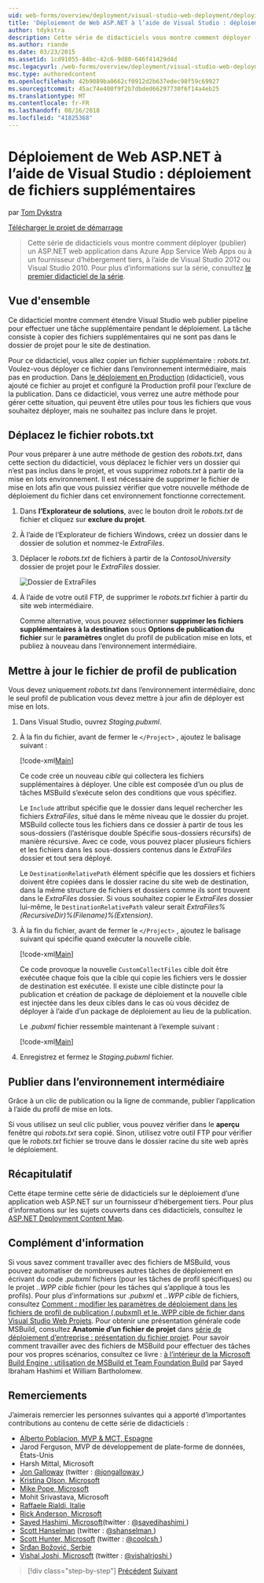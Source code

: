 ```yaml
---
uid: web-forms/overview/deployment/visual-studio-web-deployment/deploying-extra-files
title: 'Déploiement de Web ASP.NET à l’aide de Visual Studio : déploiement de fichiers supplémentaires | Microsoft Docs'
author: tdykstra
description: Cette série de didacticiels vous montre comment déployer (publier) un ASP.NET web application dans Azure App Service Web Apps ou à un fournisseur d’hébergement tiers, en utilisant des éléments...
ms.author: riande
ms.date: 03/23/2015
ms.assetid: 1cd91055-84bc-42c6-9d80-646f41429d4d
msc.legacyurl: /web-forms/overview/deployment/visual-studio-web-deployment/deploying-extra-files
msc.type: authoredcontent
ms.openlocfilehash: 42b9089ba0662cf0912d2b637edec98f59c69927
ms.sourcegitcommit: 45ac74e400f9f2b7dbded66297730f6f14a4eb25
ms.translationtype: MT
ms.contentlocale: fr-FR
ms.lasthandoff: 08/16/2018
ms.locfileid: "41825368"
---
```

<a name="aspnet-web-deployment-using-visual-studio-deploying-extra-files"></a>Déploiement de Web ASP.NET à l’aide de Visual Studio : déploiement de fichiers supplémentaires
====================
par [Tom Dykstra](https://github.com/tdykstra)

[Télécharger le projet de démarrage](http://go.microsoft.com/fwlink/p/?LinkId=282627)

> Cette série de didacticiels vous montre comment déployer (publier) un ASP.NET web application dans Azure App Service Web Apps ou à un fournisseur d’hébergement tiers, à l’aide de Visual Studio 2012 ou Visual Studio 2010. Pour plus d’informations sur la série, consultez [le premier didacticiel de la série](introduction.md).


## <a name="overview"></a>Vue d'ensemble

Ce didacticiel montre comment étendre Visual Studio web publier pipeline pour effectuer une tâche supplémentaire pendant le déploiement. La tâche consiste à copier des fichiers supplémentaires qui ne sont pas dans le dossier de projet pour le site de destination.

Pour ce didacticiel, vous allez copier un fichier supplémentaire : *robots.txt*. Voulez-vous déployer ce fichier dans l’environnement intermédiaire, mais pas en production. Dans [le déploiement en Production](deploying-to-production.md) (didacticiel), vous ajouté ce fichier au projet et configuré la Production profil pour l’exclure de la publication. Dans ce didacticiel, vous verrez une autre méthode pour gérer cette situation, qui peuvent être utiles pour tous les fichiers que vous souhaitez déployer, mais ne souhaitez pas inclure dans le projet.

## <a name="move-the-robotstxt-file"></a>Déplacez le fichier robots.txt

Pour vous préparer à une autre méthode de gestion des *robots.txt*, dans cette section du didacticiel, vous déplacez le fichier vers un dossier qui n’est pas inclus dans le projet, et vous supprimez *robots.txt* à partir de la mise en lots environnement. Il est nécessaire de supprimer le fichier de mise en lots afin que vous puissiez vérifier que votre nouvelle méthode de déploiement du fichier dans cet environnement fonctionne correctement.

1. Dans **l’Explorateur de solutions**, avec le bouton droit le *robots.txt* de fichier et cliquez sur **exclure du projet**.
2. À l’aide de l’Explorateur de fichiers Windows, créez un dossier dans le dossier de solution et nommez-le *ExtraFiles*.
3. Déplacer le *robots.txt* de fichiers à partir de la *ContosoUniversity* dossier de projet pour le *ExtraFiles* dossier.

    ![Dossier de ExtraFiles](deploying-extra-files/_static/image1.png)
4. À l’aide de votre outil FTP, de supprimer le *robots.txt* fichier à partir du site web intermédiaire.

    Comme alternative, vous pouvez sélectionner **supprimer les fichiers supplémentaires à la destination** sous **Options de publication du fichier** sur le **paramètres** onglet du profil de publication mise en lots, et publiez à nouveau dans l’environnement intermédiaire.

## <a name="update-the-publish-profile-file"></a>Mettre à jour le fichier de profil de publication

Vous devez uniquement *robots.txt* dans l’environnement intermédiaire, donc le seul profil de publication vous devez mettre à jour afin de déployer est mise en lots.

1. Dans Visual Studio, ouvrez *Staging.pubxml*.
2. À la fin du fichier, avant de fermer le `</Project>` , ajoutez le balisage suivant :

    [!code-xml[Main](deploying-extra-files/samples/sample1.xml)]

    Ce code crée un nouveau *cible* qui collectera les fichiers supplémentaires à déployer. Une cible est composée d’un ou plus de tâches MSBuild s’exécute selon des conditions que vous spécifiez.

    Le `Include` attribut spécifie que le dossier dans lequel rechercher les fichiers *ExtraFiles*, situé dans le même niveau que le dossier du projet. MSBuild collecte tous les fichiers dans ce dossier à partir de tous les sous-dossiers (l’astérisque double Spécifie sous-dossiers récursifs) de manière récursive. Avec ce code, vous pouvez placer plusieurs fichiers et les fichiers dans les sous-dossiers contenus dans le *ExtraFiles* dossier et tout sera déployé.

    Le `DestinationRelativePath` élément spécifie que les dossiers et fichiers doivent être copiées dans le dossier racine du site web de destination, dans la même structure de fichiers et dossiers comme ils sont trouvent dans le *ExtraFiles* dossier. Si vous souhaitez copier le *ExtraFiles* dossier lui-même, le `DestinationRelativePath` valeur serait *ExtraFiles\%(RecursiveDir)%(Filename)%(Extension)*.
3. À la fin du fichier, avant de fermer le `</Project>` , ajoutez le balisage suivant qui spécifie quand exécuter la nouvelle cible.

    [!code-xml[Main](deploying-extra-files/samples/sample2.xml)]

    Ce code provoque la nouvelle `CustomCollectFiles` cible doit être exécutée chaque fois que la cible qui copie les fichiers vers le dossier de destination est exécutée. Il existe une cible distincte pour la publication et création de package de déploiement et la nouvelle cible est injectée dans les deux cibles dans le cas où vous décidez de déployer à l’aide d’un package de déploiement au lieu de la publication.

    Le *.pubxml* fichier ressemble maintenant à l’exemple suivant :

    [!code-xml[Main](deploying-extra-files/samples/sample3.xml?highlight=53-71)]
4. Enregistrez et fermez le *Staging.pubxml* fichier.

## <a name="publish-to-staging"></a>Publier dans l’environnement intermédiaire

Grâce à un clic de publication ou la ligne de commande, publier l’application à l’aide du profil de mise en lots.

Si vous utilisez un seul clic publier, vous pouvez vérifier dans le **aperçu** fenêtre qui *robots.txt* sera copié. Sinon, utilisez votre outil FTP pour vérifier que le *robots.txt* fichier se trouve dans le dossier racine du site web après le déploiement.

## <a name="summary"></a>Récapitulatif

Cette étape termine cette série de didacticiels sur le déploiement d’une application web ASP.NET sur un fournisseur d’hébergement tiers. Pour plus d’informations sur les sujets couverts dans ces didacticiels, consultez le [ASP.NET Deployment Content Map](https://go.microsoft.com/fwlink/p/?LinkId=282413).

## <a name="more-information"></a>Complément d'information

Si vous savez comment travailler avec des fichiers de MSBuild, vous pouvez automatiser de nombreuses autres tâches de déploiement en écrivant du code *.pubxml* fichiers (pour les tâches de profil spécifiques) ou le projet *..WPP cible* fichier (pour les tâches qui s’applique à tous les profils). Pour plus d’informations sur *.pubxml* et *..WPP cible* de fichiers, consultez [Comment : modifier les paramètres de déploiement dans les fichiers de profil de publication (.pubxml) et le..WPP cible de fichier dans Visual Studio Web Projets](https://msdn.microsoft.com/library/ff398069). Pour obtenir une présentation générale code MSBuild, consultez **Anatomie d’un fichier de projet** dans [série de déploiement d’entreprise : présentation du fichier projet](../web-deployment-in-the-enterprise/understanding-the-project-file.md). Pour savoir comment travailler avec des fichiers de MSBuild pour effectuer des tâches pour vos propres scénarios, consultez ce livre : [à l’intérieur de la Microsoft Build Engine : utilisation de MSBuild et Team Foundation Build](http://msbuildbook.com) par Sayed Ibraham Hashimi et William Bartholomew.

## <a name="acknowledgements"></a>Remerciements

J’aimerais remercier les personnes suivantes qui a apporté d’importantes contributions au contenu de cette série de didacticiels :

- [Alberto Poblacion, MVP &amp; MCT, Espagne](https://mvp.microsoft.com/mvp/Alberto%20Poblacion%20Bolano-36772)
- Jarod Ferguson, MVP de développement de plate-forme de données, États-Unis
- Harsh Mittal, Microsoft
- [Jon Galloway](https://weblogs.asp.net/jgalloway) (twitter : [ @jongalloway ](http://twitter.com/jongalloway))
- [Kristina Olson, Microsoft](https://blogs.iis.net/krolson/default.aspx)
- [Mike Pope, Microsoft](http://www.mikepope.com/blog/DisplayBlog.aspx)
- Mohit Srivastava, Microsoft
- [Raffaele Rialdi, Italie](http://www.iamraf.net/)
- [Rick Anderson, Microsoft](https://blogs.msdn.com/b/rickandy/)
- [Sayed Hashimi, Microsoft](http://sedodream.com/default.aspx)(twitter : [ @sayedihashimi ](http://twitter.com/sayedihashimi))
- [Scott Hanselman](http://www.hanselman.com/blog/) (twitter : [ @shanselman ](http://twitter.com/shanselman))
- [Scott Hunter, Microsoft](https://blogs.msdn.com/b/scothu/) (twitter : [ @coolcsh ](http://twitter.com/coolcsh))
- [Srđan Božović, Serbie](http://msforge.net/blogs/zmajcek/)
- [Vishal Joshi, Microsoft](http://vishaljoshi.blogspot.com/) (twitter : [ @vishalrjoshi ](http://twitter.com/vishalrjoshi))

> [!div class="step-by-step"]
> [Précédent](command-line-deployment.md)
> [Suivant](troubleshooting.md)
